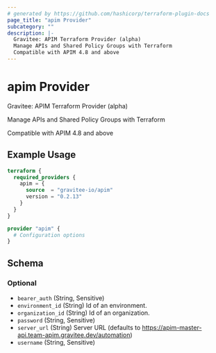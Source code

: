 ```yaml
---
# generated by https://github.com/hashicorp/terraform-plugin-docs
page_title: "apim Provider"
subcategory: ""
description: |-
  Gravitee: APIM Terraform Provider (alpha)
  Manage APIs and Shared Policy Groups with Terraform
  Compatible with APIM 4.8 and above
---
```


# apim Provider

Gravitee: APIM Terraform Provider (alpha)

Manage APIs and Shared Policy Groups with Terraform

Compatible with APIM 4.8 and above

## Example Usage

```terraform
terraform {
  required_providers {
    apim = {
      source  = "gravitee-io/apim"
      version = "0.2.13"
    }
  }
}

provider "apim" {
  # Configuration options
}
```

<!-- schema generated by tfplugindocs -->
## Schema

### Optional

- `bearer_auth` (String, Sensitive)
- `environment_id` (String) Id of an environment.
- `organization_id` (String) Id of an organization.
- `password` (String, Sensitive)
- `server_url` (String) Server URL (defaults to https://apim-master-api.team-apim.gravitee.dev/automation)
- `username` (String, Sensitive)

